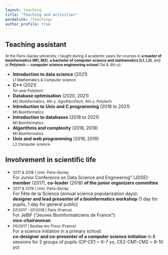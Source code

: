 ```yaml
---
layout: teaching
title: "Teaching and activities"
permalink: /teaching/
author_profile: true
---
```


## Teaching assistant

<span style="font-size:smaller;">At the Paris-Saclay university, I taught during 4 academic years for courses in **a master of bioinformatics (M1, M2)**, **a bachelor of computer science and mathematics (L1, L2)**, and at **Polytech -- computer science engineering school** (1st & 4th-y).</span>

* **<span class=important>Introduction to data science</span>** (2021)  
<span style="font-size:smaller;">L1 Mathematics & Computer science</span>
* **<span class=important>C++</span>** (2021)  
<span style="font-size:smaller;">1st-year Polytech</span>
* **<span class=important>Database optimisation</span>** (2020, 2021)  
<span style="font-size:smaller;">M2 Bioinformatics, 4th-y. AgroParisTech, 4th-y. Polytech</span>
* **<span class=important>Introduction to Unix and C programming</span>** (2018 to 2021)  
<span style="font-size:smaller;">M1 Bioinformatics</span>
* **<span class=important>Introduction to databases</span>** (2018 to 2021)  
<span style="font-size:smaller;">M1 Bioinformatics</span>
* **<span class=important>Algorithms and complexity</span>** (2018, 2019)  
<span style="font-size:smaller;">M1 Bioinformatics</span>
* **<span class=important>Unix and web programming</span>** (2018, 2019)  
<span style="font-size:smaller;">L2 Computer science</span>


## Involvement in scientific life
* <span style="font-size:smaller;">2017 & 2018 | Univ. Paris-Saclay</span>  
For <span class=important>Junior Conference on Data Science and Engineering” (JDSE)</span>:  
**member** (2017), **co-leader** (2018) **of the junior organizers committee**
* <span style="font-size:smaller;">2017 & 2018 | Univ. Paris-Saclay</span>  
For <span class=important>Fête de la Science</span> (annual science popularization days):  
**designer and lead presenter of a bioinformatics workshop** (1 day for pupils, 1 day for general public)
* <span style="font-size:smaller;">07/2017 - 07/2018 | Paris (France)</span>  
For <span class=important>JeBiF (“Jeunes Bioinformaticiens de France”)</span>:  
**vice-chairwoman**
* <span style="font-size:smaller;">05/2017 | Boullay-les-Troux (France)</span>  
For <span class=important>a science initiation in a primary school</span>:  
**co-designer and co-presenter of a computer science initiation** in 8 sessions for 2 groups of pupils (CP-CE1 ~ 6-7 yo, CE2-CM1-CM2 ~ 8-10 yo)
